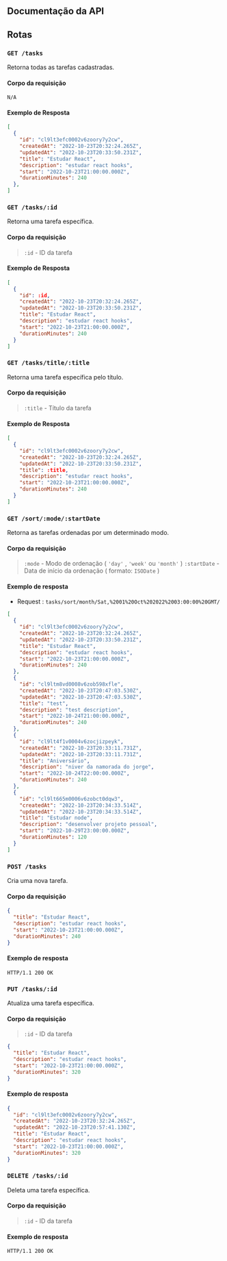 ## Documentação da API

## Rotas

### `GET /tasks` 

Retorna todas as tarefas cadastradas.

#### Corpo da requisição

`N/A`

#### Exemplo de Resposta

```json
[
  {
    "id": "cl9lt3efc0002v6zoory7y2cw",
    "createdAt": "2022-10-23T20:32:24.265Z",
    "updatedAt": "2022-10-23T20:33:50.231Z",
    "title": "Estudar React",
    "description": "estudar react hooks",
    "start": "2022-10-23T21:00:00.000Z",
    "durationMinutes": 240
  },
]
```
### `GET /tasks/:id`

Retorna uma tarefa específica. 

#### Corpo da requisição
> `:id` - ID da tarefa


#### Exemplo de Resposta

```json
[
  {
    "id": :id,
    "createdAt": "2022-10-23T20:32:24.265Z",
    "updatedAt": "2022-10-23T20:33:50.231Z",
    "title": "Estudar React",
    "description": "estudar react hooks",
    "start": "2022-10-23T21:00:00.000Z",
    "durationMinutes": 240
  }
]
```

### `GET /tasks/title/:title`

Retorna uma tarefa específica pelo título.

#### Corpo da requisição
> `:title` - Título da tarefa

#### Exemplo de Resposta
```json
[
  {
    "id": "cl9lt3efc0002v6zoory7y2cw",
    "createdAt": "2022-10-23T20:32:24.265Z",
    "updatedAt": "2022-10-23T20:33:50.231Z",
    "title": :title,
    "description": "estudar react hooks",
    "start": "2022-10-23T21:00:00.000Z",
    "durationMinutes": 240
  }
]
```

### `GET /sort/:mode/:startDate`

Retorna as tarefas ordenadas por um determinado modo.

#### Corpo da requisição
> `:mode` - Modo de ordenação ( `'day'` , `'week'` ou `'month'` )
> `:startDate` - Data de início da ordenação ( formato: `ISODate` )


#### Exemplo de resposta
- Request : `tasks/sort/month/Sat,%2001%20Oct%202022%2003:00:00%20GMT/`
```json
[
  {
    "id": "cl9lt3efc0002v6zoory7y2cw",
    "createdAt": "2022-10-23T20:32:24.265Z",
    "updatedAt": "2022-10-23T20:33:50.231Z",
    "title": "Estudar React",
    "description": "estudar react hooks",
    "start": "2022-10-23T21:00:00.000Z",
    "durationMinutes": 240
  },
  {
    "id": "cl9ltm8vd0008v6zob598xfle",
    "createdAt": "2022-10-23T20:47:03.530Z",
    "updatedAt": "2022-10-23T20:47:03.530Z",
    "title": "test",
    "description": "test description",
    "start": "2022-10-24T21:00:00.000Z",
    "durationMinutes": 240
  },
  {
    "id": "cl9lt4f1v0004v6zocjizpeyk",
    "createdAt": "2022-10-23T20:33:11.731Z",
    "updatedAt": "2022-10-23T20:33:11.731Z",
    "title": "Aniversário",
    "description": "niver da namorada do jorge",
    "start": "2022-10-24T22:00:00.000Z",
    "durationMinutes": 240
  },
  {
    "id": "cl9lt665m0006v6zobct0dqw3",
    "createdAt": "2022-10-23T20:34:33.514Z",
    "updatedAt": "2022-10-23T20:34:33.514Z",
    "title": "Estudar node",
    "description": "desenvolver projeto pessoal",
    "start": "2022-10-29T23:00:00.000Z",
    "durationMinutes": 120
  }
]
```
### `POST /tasks`

Cria uma nova tarefa.

#### Corpo da requisição

```json
{
  "title": "Estudar React",
  "description": "estudar react hooks",
  "start": "2022-10-23T21:00:00.000Z",
  "durationMinutes": 240
}
```

#### Exemplo de resposta 

```
HTTP/1.1 200 OK
```
### `PUT /tasks/:id`

Atualiza uma tarefa específica.

#### Corpo da requisição

> `:id` - ID da tarefa

```json
{
  "title": "Estudar React",
  "description": "estudar react hooks",
  "start": "2022-10-23T21:00:00.000Z",
  "durationMinutes": 320
}
```

#### Exemplo de resposta 

```json
{
  "id": "cl9lt3efc0002v6zoory7y2cw",
  "createdAt": "2022-10-23T20:32:24.265Z",
  "updatedAt": "2022-10-23T20:57:41.130Z",
  "title": "Estudar React",
  "description": "estudar react hooks",
  "start": "2022-10-23T21:00:00.000Z",
  "durationMinutes": 320
}
```

### `DELETE /tasks/:id`

Deleta uma tarefa específica.

#### Corpo da requisição
> `:id` - ID da tarefa

#### Exemplo de resposta

```
HTTP/1.1 200 OK
```
